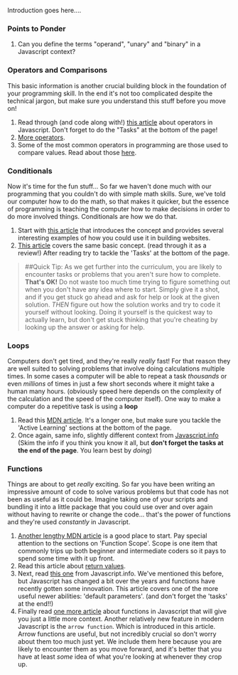 Introduction goes here....

### Points to Ponder
1. Can you define the terms "operand", "unary" and "binary" in a Javascript context?

### Operators and Comparisons
This basic information is another crucial building block in the foundation of your programming skill.  In the end it's not too complicated despite the technical jargon, but make sure you understand this stuff before you move on!
1. Read through (and code along with!) [this article](http://javascript.info/operators) about operators in Javascript.  Don't forget to do the "Tasks" at the bottom of the page!
2. [More operators](http://javascript.info/logical-operators).
2. Some of the most common operators in programming are those used to compare values.  Read about those [here](http://javascript.info/comparison).

### Conditionals
Now it's time for the fun stuff...  So far we haven't done much with our programming that you couldn't do with simple math skills.  Sure, we've told our computer how to do the math, so that makes it quicker, but the essence of programming is teaching the computer how to make decisions in order to do more involved things.  Conditionals are how we do that.
1. Start with [this article](https://developer.mozilla.org/en-US/docs/Learn/JavaScript/Building_blocks/conditionals) that introduces the concept and provides several interesting examples of how you could use it in building websites.
2. [This article](http://javascript.info/ifelse) covers the same basic concept. (read through it as a review!) After reading try to tackle the 'Tasks' at the bottom of the page.

> ##Quick Tip:
> As we get further into the curriculum, you are likely to encounter tasks or problems that you aren't sure how to complete.  __That's OK!__  Do not waste too much time trying to figure something out when you don't have any idea where to start.  Simply give it a shot, and if you get stuck go ahead and ask for help or look at the given solution.  _THEN_ figure out how the solution works and try to code it yourself without looking.  Doing it yourself is the quickest way to actually learn, but don't get stuck thinking that you're cheating by looking up the answer or asking for help.

### Loops
Computers don't get tired, and they're really _really_ fast!  For that reason they are well suited to solving problems that involve doing calculations multiple times.  In some cases a computer will be able to repeat a task _thousands_ or even _millions_ of times in just a few short seconds where it might take a human many hours. (obviously speed here depends on the complexity of the calculation and the speed of the computer itself).  One way to make a computer do a repetitive task is using a __loop__
1. Read this [MDN article](https://developer.mozilla.org/en-US/docs/Learn/JavaScript/Building_blocks/Looping_code).  It's a longer one, but make sure you tackle the 'Active Learning' sections at the bottom of the page.
2. Once again, same info, slightly different context from [Javascript.info](http://javascript.info/while-for) (Skim the info if you think you know it all, but __don't forget the tasks at the end of the page__.  You learn best by _doing_)

### Functions
Things are about to get _really_ exciting.  So far you have been writing an impressive amount of code to solve various problems but that code has not been as useful as it could be.  Imagine taking one of your scripts and bundling it into a little package that you could use over and over again without having to rewrite or change the code...  that's the power of functions and they're used _constantly_ in Javascript.
1. [Another lengthy MDN article](https://developer.mozilla.org/en-US/docs/Learn/JavaScript/Building_blocks/Functions) is a good place to start.  Pay special attention to the sections on 'Function Scope'.  Scope is one item that commonly trips up both beginner and intermediate coders so it pays to spend some time with it up front.
2. Read this article about [return values](https://developer.mozilla.org/en-US/docs/Learn/JavaScript/Building_blocks/Return_values).
3. Next, read [this one](http://javascript.info/function-basics) from Javascript.info.  We've mentioned this before, but Javascript has changed a bit over the years and functions have recently gotten some innovation.  This article covers one of the more useful newer abilities: 'default parameters'. (and don't forget the 'tasks' at the end!!)
4. Finally read [one more article](http://javascript.info/function-expressions-arrows) about functions in Javascript that will give you just a little more context.  Another relatively new feature in modern Javascript is the `arrow function`. Which is introduced in this article.  Arrow functions are useful, but not incredibly crucial so don't worry about them too much just yet.  We include them here because you are likely to encounter them as you move forward, and it's better that you have at least _some_ idea of what you're looking at whenever they crop up.

